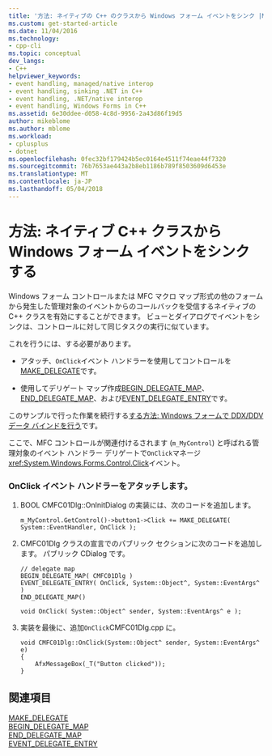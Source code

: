 ```yaml
---
title: '方法: ネイティブの C++ のクラスから Windows フォーム イベントをシンク |Microsoft ドキュメント'
ms.custom: get-started-article
ms.date: 11/04/2016
ms.technology:
- cpp-cli
ms.topic: conceptual
dev_langs:
- C++
helpviewer_keywords:
- event handling, managed/native interop
- event handling, sinking .NET in C++
- event handling, .NET/native interop
- event handling, Windows Forms in C++
ms.assetid: 6e30ddee-d058-4c8d-9956-2a43d86f19d5
author: mikeblome
ms.author: mblome
ms.workload:
- cplusplus
- dotnet
ms.openlocfilehash: 0fec32bf179424b5ec0164e4511f74eae44f7320
ms.sourcegitcommit: 76b7653ae443a2b8eb1186b789f8503609d6453e
ms.translationtype: MT
ms.contentlocale: ja-JP
ms.lasthandoff: 05/04/2018
---
```

# <a name="how-to-sink-windows-forms-events-from-native-c-classes"></a>方法: ネイティブ C++ クラスから Windows フォーム イベントをシンクする
Windows フォーム コントロールまたは MFC マクロ マップ形式の他のフォームから発生した管理対象のイベントからのコールバックを受信するネイティブの C++ クラスを有効にすることができます。 ビューとダイアログでイベントをシンクは、コントロールに対して同じタスクの実行に似ています。  
  
 これを行うには、する必要があります。  
  
-   アタッチ、`OnClick`イベント ハンドラーを使用してコントロールを[MAKE_DELEGATE](../mfc/reference/delegate-and-interface-maps.md#make_delegate)です。  
  
-   使用してデリゲート マップ作成[BEGIN_DELEGATE_MAP](../mfc/reference/delegate-and-interface-maps.md#begin_delegate_map)、 [END_DELEGATE_MAP](../mfc/reference/delegate-and-interface-maps.md#end_delegate_map)、および[EVENT_DELEGATE_ENTRY](../mfc/reference/delegate-and-interface-maps.md#event_delegate_entry)です。  
  
 このサンプルで行った作業を続行する[する方法: Windows フォームで DDX/DDV データ バインドを行う](../dotnet/how-to-do-ddx-ddv-data-binding-with-windows-forms.md)です。  
  
 ここで、MFC コントロールが関連付けるされます (`m_MyControl`) と呼ばれる管理対象のイベント ハンドラー デリゲートで`OnClick`マネージ<xref:System.Windows.Forms.Control.Click>イベント。  
  
### <a name="to-attach-the-onclick-event-handler"></a>OnClick イベント ハンドラーをアタッチします。  
  
1.  BOOL CMFC01Dlg::OnInitDialog の実装には、次のコードを追加します。  
  
    ```  
    m_MyControl.GetControl()->button1->Click += MAKE_DELEGATE( System::EventHandler, OnClick );  
    ```  
  
2.  CMFC01Dlg クラスの宣言でのパブリック セクションに次のコードを追加します。 パブリック CDialog です。  
  
    ```  
    // delegate map  
    BEGIN_DELEGATE_MAP( CMFC01Dlg )  
    EVENT_DELEGATE_ENTRY( OnClick, System::Object^, System::EventArgs^ )  
    END_DELEGATE_MAP()  
  
    void OnClick( System::Object^ sender, System::EventArgs^ e );  
    ```  
  
3.  実装を最後に、追加`OnClick`CMFC01Dlg.cpp に。  
  
    ```  
    void CMFC01Dlg::OnClick(System::Object^ sender, System::EventArgs^ e)  
    {  
        AfxMessageBox(_T("Button clicked"));  
    }  
    ```  
  
## <a name="see-also"></a>関連項目  
 [MAKE_DELEGATE](../mfc/reference/delegate-and-interface-maps.md#make_delegate)   
 [BEGIN_DELEGATE_MAP](../mfc/reference/delegate-and-interface-maps.md#begin_delegate_map)   
 [END_DELEGATE_MAP](../mfc/reference/delegate-and-interface-maps.md#end_delegate_map)   
 [EVENT_DELEGATE_ENTRY](../mfc/reference/delegate-and-interface-maps.md#event_delegate_entry)